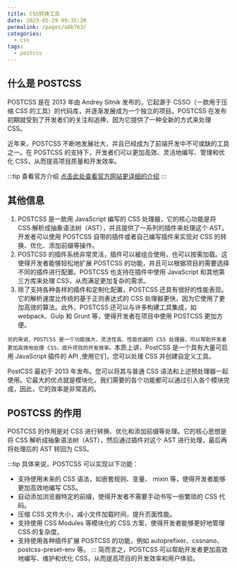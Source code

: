 ```yaml
---
title: CSS转换工具
date: 2023-05-29 09:35:20
permalink: /pages/a8b763/
categories:
  - css
tags:
  - postcss
---
```


## 什么是 POSTCSS

POSTCSS 是在 2013 年由 Andrey Sitnik 发布的，它起源于 CSSO（一款用于压缩 CSS 的工具）的代码库，并逐渐发展成为一个独立的项目。POSTCSS 在发布初期就受到了开发者们的关注和追捧，因为它提供了一种全新的方式来处理 CSS。

近年来，POSTCSS 不断地发展壮大，并且已经成为了前端开发中不可或缺的工具之一。在 POSTCSS 的支持下，开发者们可以更加高效、灵活地编写、管理和优化 CSS，从而提高项目质量和开发效率。

:::tip 查看官方介绍
[点击此处查看官方网站更详细的介绍](https://postcss.org/)
:::

## 其他信息

1. POSTCSS 是一款用 JavaScript 编写的 CSS 处理器，它的核心功能是将 CSS 解析成抽象语法树（AST），并且提供了一系列的插件来处理这个 AST。开发者可以使用 POSTCSS 自带的插件或者自己编写插件来实现对 CSS 的转换、优化、添加前缀等操作。
2. POSTCSS 的插件系统非常灵活，插件可以被组合使用，也可以按需加载。这使得开发者能够轻松地扩展 POSTCSS 的功能，并且可以根据项目的需要选择不同的插件进行配置。POSTCSS 也支持在插件中使用 JavaScript 和其他第三方库来处理 CSS，从而满足更加复杂的需求。
3. 除了支持各种各样的插件和定制化配置，POSTCSS 还具有很好的性能表现。它的解析速度比传统的基于正则表达式的 CSS 处理器更快，因为它使用了更加高效的算法。此外，POSTCSS 还可以与许多构建工具集成，如 webpack、Gulp 和 Grunt 等，使得开发者在项目中使用 POSTCSS 更加方便。

`总的来说，POSTCSS 是一个功能强大、灵活性高、性能优越的 CSS 处理器，可以帮助开发者更加高效地处理 CSS，提升项目的开发效率。`本质上讲，PostCSS 是一个具有大量可启用 JavaScript 插件的 API ,使用它们，您可以处理 CSS 并创建自定义工具。

PostCSS 最初于 2013 年发布。您可以将其与普通 CSS 语法和上述预处理器一起使用。它最大的优点就是模块化，我们需要的各个功能都可以通过引入各个模块完成，因此，它的效率是非常高的。

## POSTCSS 的作用

POSTCSS 的作用是对 CSS 进行转换、优化和添加前缀等处理。它的核心思想是将 CSS 解析成抽象语法树（AST），然后通过插件对这个 AST 进行处理，最后再将处理后的 AST 转回为 CSS。

:::tip 具体来说，POSTCSS 可以实现以下功能：

- 支持使用未来的 CSS 语法，如嵌套规则、变量、 mixin 等，使得开发者能够更加高效地编写 CSS。
- 自动添加浏览器特定的前缀，使得开发者不需要手动书写一些繁琐的 CSS 代码。
- 压缩 CSS 文件大小，减小文件加载时间，提升页面性能。
- 支持使用 CSS Modules 等模块化的 CSS 方案，使得开发者能够更好地管理 CSS 的复杂度。
- 支持使用各种插件扩展 POSTCSS 的功能，例如 autoprefixer、cssnano、postcss-preset-env 等。
  :::
  简而言之，POSTCSS 可以帮助开发者更加高效地编写、维护和优化 CSS，从而提高项目的开发效率和用户体验。
